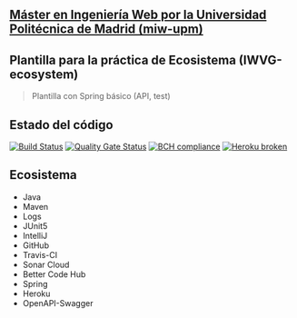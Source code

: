 ## [Máster en Ingeniería Web por la Universidad Politécnica de Madrid (miw-upm)](http://miw.etsisi.upm.es)
## Plantilla para la práctica de Ecosistema (IWVG-ecosystem)
> Plantilla con Spring básico (API, test) 

## Estado del código
[![Build Status](https://travis-ci.org/Buyen3/iwvg-ecosystem-ying-bao.svg?branch=develop)](https://travis-ci.org/Buyen3/iwvg-ecosystem-ying-bao)
[![Quality Gate Status](https://sonarcloud.io/api/project_badges/measure?project=es.upm.miw%3Aiwvg-ecosystem-ying-bao&metric=alert_status)](https://sonarcloud.io/dashboard?id=es.upm.miw%3Aiwvg-ecosystem-ying-bao)
[![BCH compliance](https://bettercodehub.com/edge/badge/Buyen3/iwvg-ecosystem-ying-bao?branch=develop)](https://bettercodehub.com/)
[![Heroku broken](https://iwvg-ecosystem-ying-bao.herokuapp.com/system/version-badge)](https://iwvg-ecosystem-ying-bao.herokuapp.com/swagger-ui.html)
## Ecosistema
* Java
* Maven
* Logs
* JUnit5
* IntelliJ
* GitHub
* Travis-CI
* Sonar Cloud
* Better Code Hub
* Spring
* Heroku
* OpenAPI-Swagger
